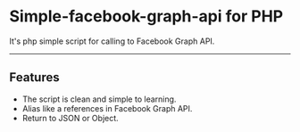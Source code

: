 # Simple-facebook-graph-api for PHP

It's php simple script for calling to Facebook Graph API.

---

Features
-----------------
* The script is clean and simple to learning.
* Alias like a references in Facebook Graph API.
* Return to JSON or Object.
